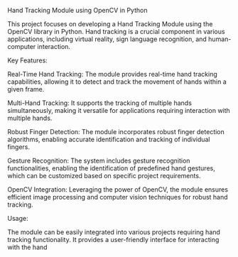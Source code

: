Hand Tracking Module using OpenCV in Python

This project focuses on developing a Hand Tracking Module using the OpenCV library in Python. Hand tracking is a crucial component in various applications, including virtual reality, sign language recognition, and human-computer interaction.

Key Features:

Real-Time Hand Tracking: The module provides real-time hand tracking capabilities, allowing it to detect and track the movement of hands within a given frame.

Multi-Hand Tracking: It supports the tracking of multiple hands simultaneously, making it versatile for applications requiring interaction with multiple hands.

Robust Finger Detection: The module incorporates robust finger detection algorithms, enabling accurate identification and tracking of individual fingers.

Gesture Recognition: The system includes gesture recognition functionalities, enabling the identification of predefined hand gestures, which can be customized based on specific project requirements.

OpenCV Integration: Leveraging the power of OpenCV, the module ensures efficient image processing and computer vision techniques for robust hand tracking.

Usage:

The module can be easily integrated into various projects requiring hand tracking functionality.
It provides a user-friendly interface for interacting with the hand
